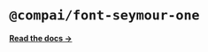 # `@compai/font-seymour-one`

[**Read the docs &rarr;**](https://components.ai/docs/typefaces/seymour-one)
